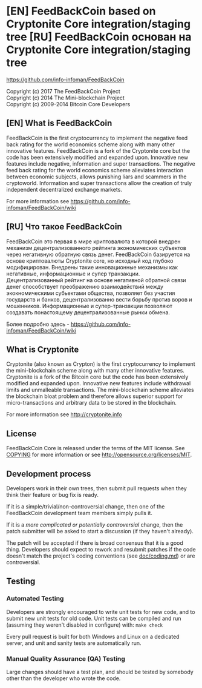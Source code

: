 [EN] FeedBackCoin based on Cryptonite Core integration/staging tree
[RU] FeedBackCoin основан на Cryptonite Core integration/staging tree
=====================================

https://github.com/info-infoman/FeedBackCoin

Copyright (c) 2017 The FeedBackCoin Project<br />
Copyright (c) 2014 The Mini-blockchain Project<br />
Copyright (c) 2009-2014 Bitcoin Core Developers

[EN] What is FeedBackCoin
----------------

FeedBackCoin is the first cryptocurrency to implement the negative feed back rating for the world economics scheme along with many other innovative features. FeedBackCoin is a fork of the Cryptonite core but the code has been extensively modified and expanded upon. Innovative new features include negative, information and super transactions. The negative feed back rating for the world economics scheme alleviates interaction  between economic subjects, аllows punishing liars and scammers in the cryptoworld. Information and super transactions allow the creation of truly independent decentralized exchange markets.

For more information see https://github.com/info-infoman/FeedBackCoin/wiki

[RU] Что такое FeedBackCoin
----------------

FeedBackCoin это первая в мире криптовалюта в которой внедрен механизм децентрализованного рейтинга экономических субъектов через негативную обратную связь денег. FeedBackCoin базируется на основе криптовалюты Cryptonite core, но исходный код глубоко модифицирован. Внедрены такие инновационные механизмы как негативные, информационные и супер транзакции. Децентрализованный рейтинг на основе негативной обратной связи денег способствует преображению взаимодействий между экокномическими субьектами общества, позволяет без участия государств и банков, децентрализованно вести борьбу против воров и мошенников. Информационные и супер-транзакции позволяют создавать понастоящему децентрализованные рынки обмена.

Более подробно здесь - https://github.com/info-infoman/FeedBackCoin/wiki

What is Cryptonite
----------------

Cryptonite (also known as Crypton) is the first cryptocurrency to implement the mini-blockchain scheme along with many other innovative features. Cryptonite is a fork of the Bitcoin core but the code has been extensively modified and expanded upon. Innovative new features include withdrawal limits and unmalleable transactions. The mini-blockchain scheme alleviates the blockchain bloat problem and therefore allows superior support for micro-transactions and arbitrary data to be stored in the blockchain.

For more information see http://cryptonite.info

License
-------

FeedBackCoin Core is released under the terms of the MIT license. See [COPYING](COPYING) for more
information or see http://opensource.org/licenses/MIT.

Development process
-------------------

Developers work in their own trees, then submit pull requests when they think
their feature or bug fix is ready.

If it is a simple/trivial/non-controversial change, then one of the FeedBackCoin
development team members simply pulls it.

If it is a *more complicated or potentially controversial* change, then the patch
submitter will be asked to start a discussion (if they haven't already).

The patch will be accepted if there is broad consensus that it is a good thing.
Developers should expect to rework and resubmit patches if the code doesn't
match the project's coding conventions (see [doc/coding.md](doc/coding.md)) or are
controversial.

Testing
-------

### Automated Testing

Developers are strongly encouraged to write unit tests for new code, and to
submit new unit tests for old code. Unit tests can be compiled and run (assuming they weren't disabled in configure) with: `make check`

Every pull request is built for both Windows and Linux on a dedicated server,
and unit and sanity tests are automatically run.

### Manual Quality Assurance (QA) Testing

Large changes should have a test plan, and should be tested by somebody other
than the developer who wrote the code.
